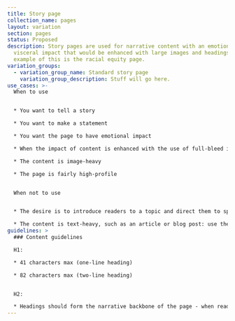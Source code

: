 ```yaml
---
title: Story page
collection_name: pages
layout: variation
section: pages
status: Proposed
description: Story pages are used for narrative content with an emotional or
  visceral impact that would be enhanced with large images and headings. An
  example of this is the racial equity page.
variation_groups:
  - variation_group_name: Standard story page
    variation_group_description: Stuff will go here.
use_cases: >-
  When to use


  * You want to tell a story

  * You want to make a statement

  * You want the page to have emotional impact

  * When the impact of content is enhanced with the use of full-bleed images and large headings

  * The content is image-heavy 

  * The page is fairly high-profile  


  When not to use


  * The desire is to introduce readers to a topic and direct them to specific content that will meet their needs; use the sublanding or browse pages instead. 

  * The content is text-heavy, such as an article or blog post: use the article page instead.  
guidelines: >
  ### Content guidelines

  H1:

  * 41 characters max (one-line heading)

  * 82 characters max (two-line heading)


  H2:

  * Headings should form the narrative backbone of the page - when read together, they should tell a story.
---
```

